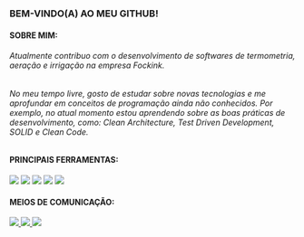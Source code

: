<h3>BEM-VINDO(A) AO MEU GITHUB!</h3>

<h4>SOBRE MIM:</h4>
<h6>Atualmente contribuo com o desenvolvimento de softwares de termometria, aeração e irrigação na empresa Fockink.</h6>
<h6>No meu tempo livre, gosto de estudar sobre novas tecnologias e me aprofundar em conceitos de programação ainda não conhecidos. Por exemplo, no atual momento estou aprendendo sobre as boas práticas de desenvolvimento, como: Clean Architecture, Test Driven Development, SOLID e Clean Code.</h6>

<h4>PRINCIPAIS FERRAMENTAS:</h4>
<div>
  <img src="https://img.shields.io/badge/Go-00ADD8?style=for-the-badge&logo=go&logoColor=white"/>
  <img src="https://img.shields.io/badge/TypeScript-007ACC?style=for-the-badge&logo=typescript&logoColor=white"/>
  <img src="https://img.shields.io/badge/Node.js-43853D?style=for-the-badge&logo=node.js&logoColor=white"/>
  <img src="https://img.shields.io/badge/React-20232A?style=for-the-badge&logo=react&logoColor=61DAFB"/>
  <img src="https://img.shields.io/badge/MySQL-00000F?style=for-the-badge&logo=mysql&logoColor=white"/>
</div>

<h4>MEIOS DE COMUNICAÇÃO:</h4>
<div>
  <a href="https://www.linkedin.com/in/joaobronstrup/">
    <img src="https://img.shields.io/badge/LinkedIn-0077B5?style=for-the-badge&logo=linkedin&logoColor=white"/>
  </a>
  <a href="mailto:joaog.gob@gmail.com">
    <img src="https://img.shields.io/badge/Gmail-D14836?style=for-the-badge&logo=gmail&logoColor=white"/>
  </a>
  <a href="https://www.instagram.com/ojoaobronstrup/">
    <img src="https://img.shields.io/badge/Instagram-E4405F?style=for-the-badge&logo=instagram&logoColor=white"/>
  </a>
</div>
